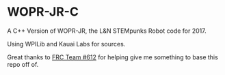 # WOPR-JR-C
A C++ Version of WOPR-JR, the L&N STEMpunks Robot code for 2017.

Using WPILib and Kauai Labs for sources.

Great thanks to [FRC Team #612](https://github.com/Team612/612-2017) for helping give me something to base this repo off of. 
